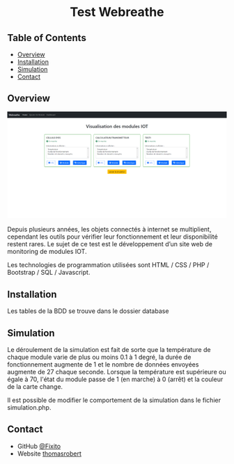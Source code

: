 <h1 align="center">Test Webreathe</h1>

## Table of Contents

- [Overview](#overview)
- [Installation](#installation)
- [Simulation](#simulation)
- [Contact](#contact)

## Overview

![screenshot](img/overview.PNG)

Depuis plusieurs années, les objets connectés à internet se multiplient, cependant les outils pour vérifier leur fonctionnement et leur disponibilité restent rares. Le sujet de ce test est le développement d’un site web de monitoring de modules IOT.

Les technologies de programmation utilisées sont HTML / CSS / PHP / Bootstrap / SQL / Javascript.

## Installation

Les tables de la BDD se trouve dans le dossier database

## Simulation

Le déroulement de la simulation est fait de sorte que la température de chaque module varie de plus ou moins 0.1 à 1 degré, la durée de fonctionnement augmente de 1 et le nombre de données envoyées augmente de 27 chaque seconde. Lorsque la température est supérieure ou égale à 70, l'état du module passe de 1 (en marche) à 0 (arrêt) et la couleur de la carte change.

Il est possible de modifier le comportement de la simulation dans le fichier simulation.php.

## Contact

- GitHub [@Fixito](https://github.com/Fixito)
- Website [thomasrobert](https://fixito.github.io/thomasrobert/)
